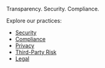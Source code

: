 

Transparency. Security. Compliance.

Explore our practices:
- [Security](docs/security.md)
- [Compliance](docs/compliance.md)
- [Privacy](docs/privacy.md)
- [Third-Party Risk](docs/third-party.md)
- [Legal](docs/legal/terms-of-service.md)

